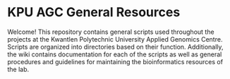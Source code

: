 # KPU AGC General Resources
Welcome! This repository contains general scripts used throughout the projects at the Kwantlen Polytechnic University Applied Genomics Centre. Scripts are organized into directories based on their function.
Additionally, the wiki contains documentation for each of the scripts as well as general procedures and guidelines for maintaining the bioinformatics resources of the lab. 
